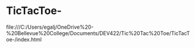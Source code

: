# TicTacToe-


file:///C:/Users/egalj/OneDrive%20-%20Bellevue%20College/Documents/DEV422/Tic%20Tac%20Toe/TicTacToe-/index.html

